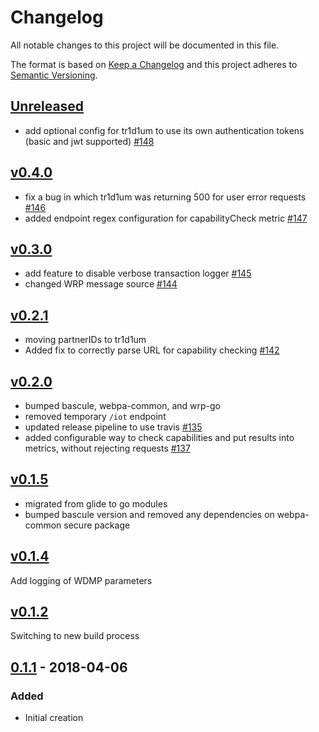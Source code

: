 # Changelog
All notable changes to this project will be documented in this file.

The format is based on [Keep a Changelog](http://keepachangelog.com/en/1.0.0/)
and this project adheres to [Semantic Versioning](http://semver.org/spec/v2.0.0.html).

## [Unreleased]
- add optional config for tr1d1um to use its own authentication tokens (basic and jwt supported) [#148](https://github.com/xmidt-org/tr1d1um/pull/148)

## [v0.4.0]
- fix a bug in which tr1d1um was returning 500 for user error requests [#146](https://github.com/xmidt-org/tr1d1um/pull/146)
- added endpoint regex configuration for capabilityCheck metric [#147](https://github.com/xmidt-org/tr1d1um/pull/147)

## [v0.3.0]
 - add feature to disable verbose transaction logger [#145](https://github.com/xmidt-org/tr1d1um/pull/145)
 - changed WRP message source [#144](https://github.com/xmidt-org/tr1d1um/pull/144)

## [v0.2.1]
 - moving partnerIDs to tr1d1um
 - Added fix to correctly parse URL for capability checking [#142](https://github.com/xmidt-org/tr1d1um/pull/142)

## [v0.2.0]
 - bumped bascule, webpa-common, and wrp-go
 - removed temporary `/iot` endpoint 
 - updated release pipeline to use travis [#135](https://github.com/xmidt-org/tr1d1um/pull/135)
 - added configurable way to check capabilities and put results into metrics, without rejecting requests [#137](https://github.com/xmidt-org/tr1d1um/pull/137)

## [v0.1.5]
 - migrated from glide to go modules
 - bumped bascule version and removed any dependencies on webpa-common secure package 

## [v0.1.4]
Add logging of WDMP parameters

## [v0.1.2]
Switching to new build process

## [0.1.1] - 2018-04-06
### Added
- Initial creation

[Unreleased]: https://github.com/xmidt-org/tr1d1um/compare/v0.4.0...HEAD
[v0.4.0]: https://github.com/xmidt-org/tr1d1um/compare/v0.3.0...v0.4.0
[v0.3.0]: https://github.com/xmidt-org/tr1d1um/compare/v0.2.1...v0.3.0
[v0.2.1]: https://github.com/xmidt-org/tr1d1um/compare/v0.2.0...v0.2.1
[v0.2.0]: https://github.com/xmidt-org/tr1d1um/compare/v0.1.5...v0.2.0
[v0.1.5]: https://github.com/xmidt-org/tr1d1um/compare/v0.1.4...v0.1.5
[v0.1.4]: https://github.com/xmidt-org/tr1d1um/compare/v0.1.2...v0.1.4
[v0.1.2]: https://github.com/xmidt-org/tr1d1um/compare/0.1.1...v0.1.2
[0.1.1]: https://github.com/xmidt-org/tr1d1um/compare/e34399980ec8f7716633c8b8bc5d72727c79b184...0.1.1
